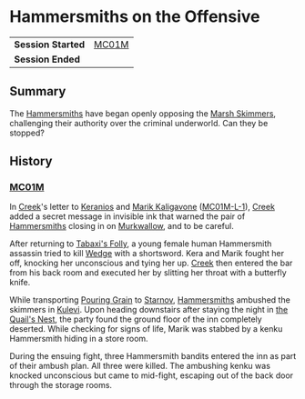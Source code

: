 # Hammersmiths on the Offensive

|||
| --- | --- |
| **Session Started** | [MC01M](../sessions/completed/MC01M.md) | storyline.2
| **Session Ended** | |

## Summary

The [Hammersmiths](../organisations/hammersmiths.md) have began openly opposing the [Marsh Skimmers](../organisations/marsh-skimmers.md), challenging their authority over the criminal underworld. Can they be stopped?

## History

### [MC01M](../sessions/completed/MC01M.md)

In [Creek](../characters/creek.md)'s letter to [Keranios](../characters/keranios.md) and [Marik Kaligavone](../characters/marik-kaligavone.md) ([MC01M-L-1](../letters/MC01M-L-1.md)), [Creek](../characters/creek.md) added a secret message in invisible ink that warned the pair of [Hammersmiths](../organisations/hammersmiths.md) closing in on [Murkwallow](../places/cities/murkwallow.md), and to be careful.

After returning to [Tabaxi's Folly](../places/buildings/tabaxis-folly.md), a young female human Hammersmith assassin tried to kill [Wedge](../characters/wedge.md) with a shortsword. Kera and Marik fought her off, knocking her unconscious and tying her up. [Creek](../characters/creek.md) then entered the bar from his back room and executed her by slitting her throat with a butterfly knife.

While transporting [Pouring Grain](../characters/pouring-grain.md) to [Starnov](../places/cities/starnov.md), [Hammersmiths](../organisations/hammersmiths.md) ambushed the skimmers in [Kulevi](../places/towns/kulevi.md). Upon heading downstairs after staying the night in [the Quail's Nest](../places/buildings/inns-taverns/the-quails-nest.md), the party found the ground floor of the inn completely deserted. While checking for signs of life, Marik was stabbed by a kenku Hammersmith hiding in a store room.

During the ensuing fight, three Hammersmith bandits entered the inn as part of their ambush plan. All three were killed. The ambushing kenku was knocked unconscious but came to mid-fight, escaping out of the back door through the storage rooms.
